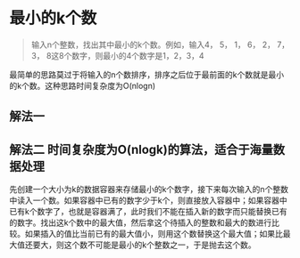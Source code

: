 # 最小的k个数

> 输入n个整数，找出其中最小的k个数。例如，输入4， 5， 1， 6， 2， 7， 3， 8这8个数字，则最小的4个数字是1，2，3，4

最简单的思路莫过于将输入的n个数排序，排序之后位于最前面的k个数就是最小的k个数。这种思路时间复杂度为O(nlogn)

## 解法一

## 解法二 时间复杂度为O(nlogk)的算法，适合于海量数据处理

先创建一个大小为k的数据容器来存储最小的k个数字，接下来每次输入的n个整数中读入一个数。如果容器中已有的数字少于k个，则直接放入容器中；如果容器中已有k个数字了，也就是容器满了，此时我们不能在插入新的数字而只能替换已有的数字。找出这k个数中的最大值，然后拿这个待插入的整数和最大的数进行比较。如果插入的值比当前已有的最大值小，则用这个数替换这个最大值；如果比最大值还要大，则这个数不可能是最小的k个整数之一，于是抛去这个数。
